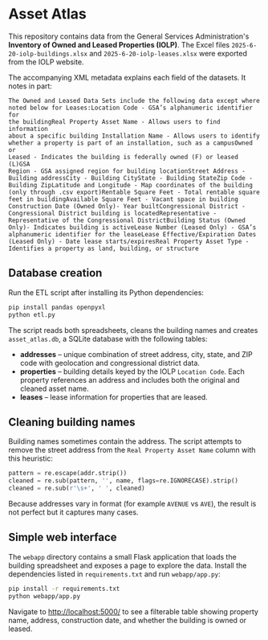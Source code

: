 # Asset Atlas

This repository contains data from the General Services Administration's
**Inventory of Owned and Leased Properties (IOLP)**.  The Excel files
`2025-6-20-iolp-buildings.xlsx` and `2025-6-20-iolp-leases.xlsx` were
exported from the IOLP website.

The accompanying XML metadata explains each field of the datasets.  It
notes in part:

```
The Owned and Leased Data Sets include the following data except where
noted below for Leases:Location Code - GSA’s alphanumeric identifier for
the buildingReal Property Asset Name - Allows users to find information
about a specific building Installation Name - Allows users to identify
whether a property is part of an installation, such as a campusOwned or
Leased - Indicates the building is federally owned (F) or leased (L)GSA
Region - GSA assigned region for building locationStreet Address -
Building addressCity - Building CityState - Building StateZip Code -
Building ZipLatitude and Longitude - Map coordinates of the building
(only through .csv export)Rentable Square Feet - Total rentable square
feet in buildingAvailable Square Feet - Vacant space in building
Construction Date (Owned Only)- Year builtCongressional District -
Congressional District building is locatedRepresentative -
Representative of the Congressional DistrictBuilding Status (Owned
Only)- Indicates building is activeLease Number (Leased Only) - GSA’s
alphanumeric identifier for the leaseLease Effective/Expiration Dates
(Leased Only) - Date lease starts/expiresReal Property Asset Type -
Identifies a property as land, building, or structure
```

## Database creation

Run the ETL script after installing its Python dependencies:

```bash
pip install pandas openpyxl
python etl.py
```

The script reads both spreadsheets, cleans the building names and
creates `asset_atlas.db`, a SQLite database with the following tables:

- **addresses** – unique combination of street address, city, state,
  and ZIP code with geolocation and congressional district data.
- **properties** – building details keyed by the IOLP `Location Code`.
  Each property references an address and includes both the original and
  cleaned asset name.
- **leases** – lease information for properties that are leased.

## Cleaning building names

Building names sometimes contain the address.  The script attempts to
remove the street address from the `Real Property Asset Name` column with
this heuristic:

```python
pattern = re.escape(addr.strip())
cleaned = re.sub(pattern, '', name, flags=re.IGNORECASE).strip()
cleaned = re.sub(r'\s+', ' ', cleaned)
```

Because addresses vary in format (for example `AVENUE` vs `AVE`), the
result is not perfect but it captures many cases.

## Simple web interface

The `webapp` directory contains a small Flask application that loads the
building spreadsheet and exposes a page to explore the data.  Install
the dependencies listed in `requirements.txt` and run `webapp/app.py`:

```bash
pip install -r requirements.txt
python webapp/app.py
```

Navigate to <http://localhost:5000/> to see a filterable table showing
property name, address, construction date, and whether the building is
owned or leased.
